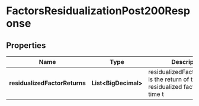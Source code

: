 

# FactorsResidualizationPost200Response


## Properties

| Name | Type | Description | Notes |
|------------ | ------------- | ------------- | -------------|
|**residualizedFactorReturns** | **List&lt;BigDecimal&gt;** | residualizedFactorReturns[t] is the return of the residualized factor at the time t |  |



